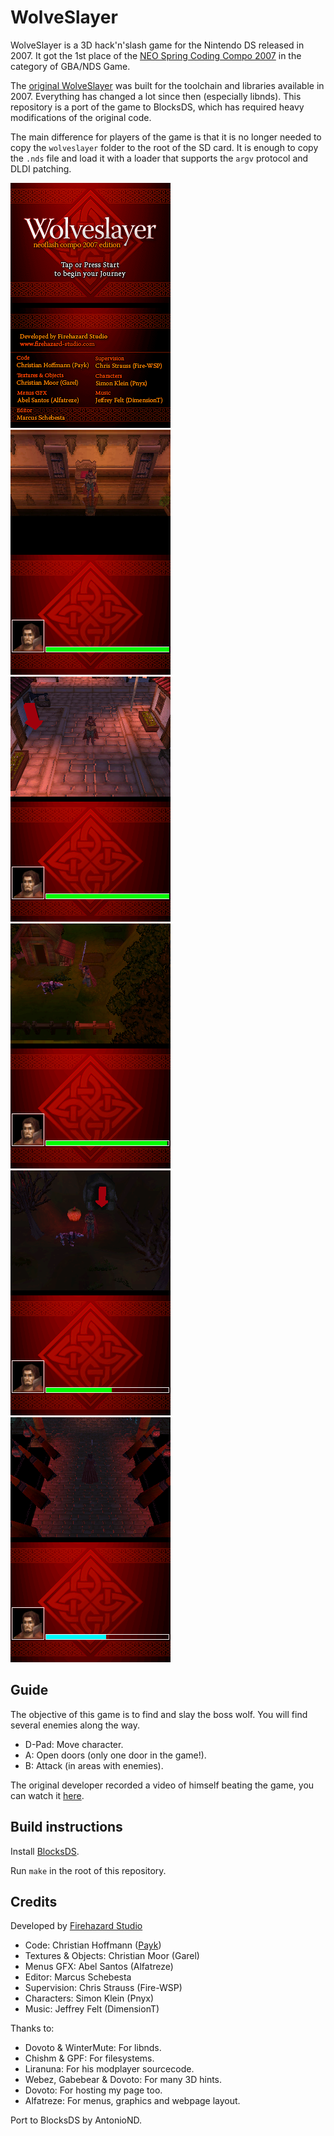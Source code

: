 # WolveSlayer

WolveSlayer is a 3D hack'n'slash game for the Nintendo DS released in 2007. It
got the 1st place of the [NEO Spring Coding Compo 2007](https://web.archive.org/web/20210208021659/https://www.neoflash.com/forum/index.php?topic=3895.0)
in the category of GBA/NDS Game.

The [original WolveSlayer](https://web.archive.org/web/20161225102440/http://payk.drunkencoders.com/)
was built for the toolchain and libraries available in 2007. Everything has
changed a lot since then (especially libnds). This repository is a port of the
game to BlocksDS, which has required heavy modifications of the original code.

The main difference for players of the game is that it is no longer needed to
copy the `wolveslayer` folder to the root of the SD card. It is enough to copy
the `.nds` file and load it with a loader that supports the `argv` protocol and
DLDI patching.

![Title Screen](screenshots/screenshot-1.png) ![House](screenshots/screenshot-2.png)
![Village](screenshots/screenshot-3.png) ![Forest](screenshots/screenshot-4.png)
![Entrance](screenshots/screenshot-5.png) ![Temple](screenshots/screenshot-6.png)

## Guide

The objective of this game is to find and slay the boss wolf. You will find
several enemies along the way.

- D-Pad: Move character.
- A: Open doors (only one door in the game!).
- B: Attack (in areas with enemies).

The original developer recorded a video of himself beating the game, you can
watch it [here](https://www.youtube.com/watch?v=q-SZ4lWB1Qs).

## Build instructions

Install [BlocksDS](https://blocksds.github.io/docs/).

Run `make` in the root of this repository.

## Credits

Developed by [Firehazard Studio](http://www.firehazard-studio.com)

- Code: Christian Hoffmann ([Payk](http://www.payk.drunkencoders.com))
- Textures & Objects: Christian Moor (Garel)
- Menus GFX: Abel Santos (Alfatreze)
- Editor: Marcus Schebesta
- Supervision: Chris Strauss (Fire-WSP)
- Characters: Simon Klein (Pnyx)
- Music: Jeffrey Felt (DimensionT)

Thanks to:

- Dovoto & WinterMute: For libnds.
- Chishm & GPF: For filesystems.
- Liranuna: For his modplayer sourcecode.
- Webez, Gabebear & Dovoto: For many 3D hints.
- Dovoto: For hosting my page too.
- Alfatreze: For menus, graphics and webpage layout.

Port to BlocksDS by AntonioND.

